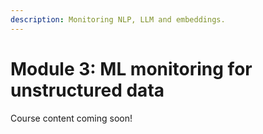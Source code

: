 ```yaml
---
description: Monitoring NLP, LLM and embeddings.
---
```


# Module 3: ML monitoring for unstructured data

Course content coming soon!
